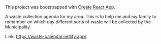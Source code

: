 This project was bootstrapped with [Create React App](https://github.com/facebook/create-react-app).

A waste collection agenda for my area. This is to help me and my family to remember on which day different sorts of waste will be collected by the Municipality.

Link: https://waste-calendar.netlify.app/
